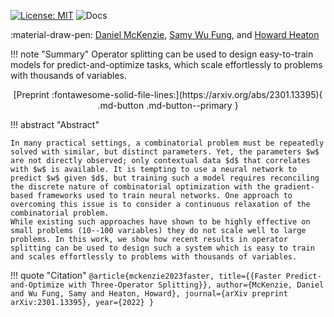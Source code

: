 [![License: MIT](https://img.shields.io/badge/License-MIT-yellow.svg)](https://opensource.org/licenses/MIT)
![Docs](https://github.com/mines-opt-ml/fpo-tos/actions/workflows/ci.yml/badge.svg)

:material-draw-pen: [Daniel McKenzie](https://danielmckenzie.github.io/), [Samy Wu Fung](https://swufung.github.io/), and [Howard Heaton](https://howardheaton.tech)

!!! note "Summary"
    Operator splitting can be used to design easy-to-train models for predict-and-optimize tasks, which scale effortlessly to problems with thousands of variables.

<center>
[Preprint :fontawesome-solid-file-lines:](https://arxiv.org/abs/2301.13395){ .md-button .md-button--primary }
</center>

!!! abstract "Abstract"

    In many practical settings, a combinatorial problem must be repeatedly solved with similar, but distinct parameters. Yet, the parameters $w$ are not directly observed; only contextual data $d$ that correlates with $w$ is available. It is tempting to use a neural network to predict $w$ given $d$, but training such a model requires reconciling the discrete nature of combinatorial optimization with the gradient-based frameworks used to train neural networks. One approach to overcoming this issue is to consider a continuous relaxation of the combinatorial problem. 
    While existing such approaches have shown to be highly effective on small problems (10--100 variables) they do not scale well to large problems. In this work, we show how recent results in operator splitting can be used to design such a system which is easy to train  and scales effortlessly to problems with thousands of variables.

!!! quote "Citation"
    ```
    @article{mckenzie2023faster,
             title={{Faster Predict-and-Optimize with Three-Operator Splitting}},
             author={McKenzie, Daniel and Wu Fung, Samy and Heaton, Howard},
             journal={arXiv preprint arXiv:2301.13395},
             year={2022}
    }
    ```
